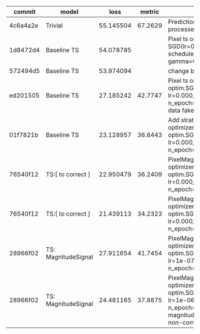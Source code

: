| commit   | model               | loss      | metric  | description                                                                                                                                                                                    |
|----------|---------------------|-----------|---------|------------------------------------------------------------------------------------------------------------------------------------------------------------------------------------------------|
| 4c6a4a2e | Trivial             | 55.145504 | 67.2629 | Prediction is mean of target on processed train data                                                                                                                                           |
| 1d8472d4 | Baseline TS         | 54.078785 |         | Pixel ts on S1 data only. optimizer: SGD(lr=0.1, momentum=0.9), scheduler: StepLR(step_size=6, gamma=0.5), n_epoch, bs=1 chip                                                                  |
| 572494d5 | Baseline TS         | 53.974094 |         | change batch_size: 1 -> 4                                                                                                                                                                      |
| ed201505 | Baseline TS         | 27.185242 | 42.7747 | Pixel ts on S2 data only. optimizer = optim.SGD(model.parameters(), lr=0.000_01, momentum=0.9), n_epoch=18, bs=4 chip. Missed data faked as zero and CLP=255                                   |
| 01f7821b | Baseline TS         | 23.128957 | 36.6443 | Add stratification for sampling. optimizer = optim.SGD(model.parameters(), lr=0.000_01, momentum=0.9), n_epoch=18, bs=1 chip.                                                                  |
| 76540f12 | TS:[ to correct ]   | 22.950479 | 36.2409 | PixelMagnitudeSignalRegressor. optimizer = optim.SGD(model.parameters(), lr=0.000_01, momentum=0.9), n_epoch=24, bs=1 chip.                                                                    |
| 76540f12 | TS:[ to correct ]   | 21.439113 | 34.2323 | PixelMagnitudeSignalRegressor. optimizer = optim.SGD(model.parameters(), lr=0.000_1, momentum=0.9), n_epoch=24, bs=1 chip.                                                                     |
| 28966f02 | TS: MagnitudeSignal | 27.911654 | 41.7454 | PixelMagnitudeSignalMultRegressor. optimizer = optim.SGD(model.parameters(), lr=1e-07, momentum=0.9), n_epoch=12, bs=1 chip.                                                                   |
| 28966f02 | TS: MagnitudeSignal | 24.481165 | 37.8875 | PixelMagnitudeSignalMultRegressor. optimizer = optim.SGD(model.parameters(), lr=1e-06, momentum=0.9), n_epoch=24, bs=1 chip. but result = magnitude + signal !WTF! it was non-committed change |
